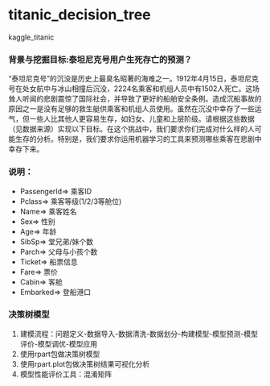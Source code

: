 # titanic_decision_tree
kaggle_titanic


### 背景与挖掘目标:**泰坦尼克号用户生死存亡的预测？**
“泰坦尼克号”的沉没是历史上最臭名昭著的海难之一。1912年4月15日，泰坦尼克号在处女航中与冰山相撞后沉没，2224名乘客和机组人员中有1502人死亡。这场耸人听闻的悲剧震惊了国际社会，并导致了更好的船舶安全条例。造成沉船事故的原因之一是没有足够的救生艇供乘客和机组人员使用。虽然在沉没中幸存了一些运气，但一些人比其他人更容易生存，如妇女、儿童和上层阶级。请根据这些数据（见数据来源）实现以下目标。在这个挑战中，我们要求你们完成对什么样的人可能生存的分析。特别是，我们要求你运用机器学习的工具来预测哪些乘客在悲剧中幸存下来。

### 说明：
- PassengerId=> 乘客ID
- Pclass=> 乘客等级(1/2/3等舱位)
- Name=> 乘客姓名
- Sex=> 性别
- Age=> 年龄
- SibSp=> 堂兄弟/妹个数
- Parch=> 父母与小孩个数
- Ticket=> 船票信息
- Fare=> 票价
- Cabin=> 客舱
- Embarked=> 登船港口


### 决策树模型
1. 建模流程：问题定义-数据导入-数据清洗-数据划分-构建模型-模型预测-模型评价-模型调优-模型应用
2. 使用rpart包做决策树模型
3. 使用rpart.plot包做决策树结果可视化分析
4. 模型性能评价工具：混淆矩阵
